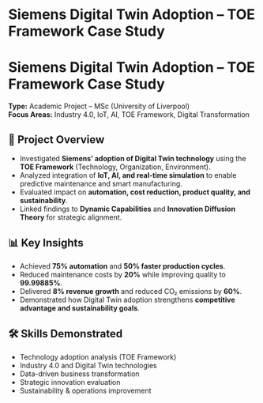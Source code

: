 # Siemens Digital Twin Adoption – TOE Framework Case Study
# Siemens Digital Twin Adoption – TOE Framework Case Study  

**Type:** Academic Project – MSc (University of Liverpool)  
**Focus Areas:** Industry 4.0, IoT, AI, TOE Framework, Digital Transformation  

## 📑 Project Overview  
- Investigated **Siemens’ adoption of Digital Twin technology** using the **TOE Framework** (Technology, Organization, Environment).  
- Analyzed integration of **IoT, AI, and real-time simulation** to enable predictive maintenance and smart manufacturing.  
- Evaluated impact on **automation, cost reduction, product quality, and sustainability**.  
- Linked findings to **Dynamic Capabilities** and **Innovation Diffusion Theory** for strategic alignment.  

## 📊 Key Insights  
- Achieved **75% automation** and **50% faster production cycles**.  
- Reduced maintenance costs by **20%** while improving quality to **99.99885%**.  
- Delivered **8% revenue growth** and reduced CO₂ emissions by **60%**.  
- Demonstrated how Digital Twin adoption strengthens **competitive advantage and sustainability goals**.  


## 🛠️ Skills Demonstrated  
- Technology adoption analysis (TOE Framework)  
- Industry 4.0 and Digital Twin technologies  
- Data-driven business transformation  
- Strategic innovation evaluation  
- Sustainability & operations improvement  
